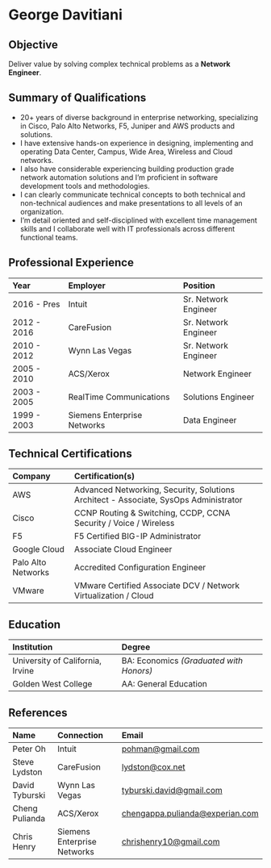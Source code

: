 # George Davitiani


## Objective
Deliver value by solving complex technical problems as a **Network Engineer**.


## Summary of Qualifications
- 20+ years of diverse background in enterprise networking, specializing in Cisco, Palo Alto Networks, F5, Juniper and AWS products and solutions.
- I have extensive hands-on experience in designing, implementing and operating Data Center, Campus, Wide Area, Wireless and Cloud networks.
- I also have considerable experiencing building production grade network automation solutions and I’m proficient in software development tools and methodologies.
- I can clearly communicate technical concepts to both technical and non-technical audiences and make presentations to all levels of an organization.
- I’m detail oriented and self-disciplined with excellent time management skills and I collaborate well with IT professionals across different functional teams.


## Professional Experience
| Year        | Employer                    | Position
| :---------- | :-------------------------- | :------------------- |
| 2016 - Pres | Intuit                      | Sr. Network Engineer |
| 2012 - 2016 | CareFusion                  | Sr. Network Engineer |
| 2010 - 2012 | Wynn Las Vegas              | Sr. Network Engineer |
| 2005 - 2010 | ACS/Xerox                   | Network Engineer     |
| 2003 - 2005 | RealTime Communications     | Solutions Engineer   |
| 1999 - 2003 | Siemens Enterprise Networks | Data Engineer        |


## Technical Certifications
| Company            | Certification(s)                                                                     |
| :----------------- | :----------------------------------------------------------------------------------- |
| AWS                | Advanced Networking, Security, Solutions Architect - Associate, SysOps Administrator |
| Cisco              | CCNP Routing & Switching, CCDP, CCNA Security / Voice / Wireless                     |
| F5                 | F5 Certified BIG-IP Administrator                                                    |
| Google Cloud       | Associate Cloud Engineer                                                             |
| Palo Alto Networks | Accredited Configuration Engineer                                                    |
| VMware             | VMware Certified Associate DCV / Network Virtualization / Cloud                      |


## Education
| Institution                      | Degree                                  |
| :------------------------------- | :-------------------------------------- |
| University of California, Irvine | BA: Economics _(Graduated with Honors)_ |
| Golden West College              | AA: General Education                   |


## References
| Name           | Connection                  | Email                           |
| :------------- | :-------------------------- | :------------------------------ |
| Peter Oh       | Intuit                      | pohman@gmail.com                |
| Steve Lydston  | CareFusion                  | lydston@cox.net                 |
| David Tyburski | Wynn Las Vegas              | tyburski.david@gmail.com        |
| Cheng Pulianda | ACS/Xerox                   | chengappa.pulianda@experian.com |
| Chris Henry    | Siemens Enterprise Networks | chrishenry10@gmail.com          |
